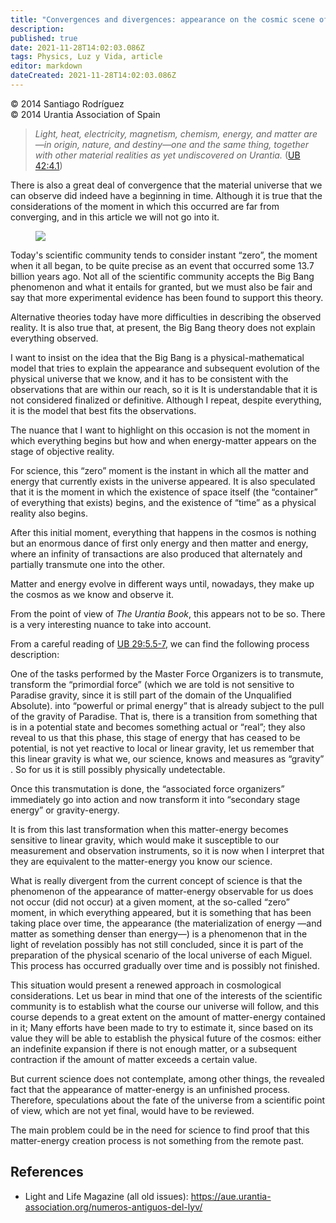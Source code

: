```yaml
---
title: "Convergences and divergences: appearance on the cosmic scene of matter-energy"
description: 
published: true
date: 2021-11-28T14:02:03.086Z
tags: Physics, Luz y Vida, article
editor: markdown
dateCreated: 2021-11-28T14:02:03.086Z
---
```


<p class="v-card v-sheet theme--light gray lighten-3 px-2">© 2014 Santiago Rodríguez<br>© 2014 Urantia Association of Spain</p>


> _Light, heat, electricity, magnetism, chemism, energy, and matter are—in origin, nature, and destiny—one and the same thing, together with other material realities as yet undiscovered on Urantia._ ([UB 42:4.1](/en/The_Urantia_Book/42#p4_1))

There is also a great deal of convergence that the material universe that we can observe did indeed have a beginning in time. Although it is true that the considerations of the moment in which this occurred are far from converging, and in this article we will not go into it.

<figure id="Figure_1" class="image urantiapedia">
<img src="/image/article/Luz_y_Vida/LyV38/06.jpg">
</figure>

Today's scientific community tends to consider instant “zero”, the moment when it all began, to be quite precise as an event that occurred some 13.7 billion years ago. Not all of the scientific community accepts the Big Bang phenomenon and what it entails for granted, but we must also be fair and say that more experimental evidence has been found to support this theory.

Alternative theories today have more difficulties in describing the observed reality. It is also true that, at present, the Big Bang theory does not explain everything observed.

I want to insist on the idea that the Big Bang is a physical-mathematical model that tries to explain the appearance and subsequent evolution of the physical universe that we know, and it has to be consistent with the observations that are within our reach, so it is It is understandable that it is not considered finalized or definitive. Although I repeat, despite everything, it is the model that best fits the observations.

The nuance that I want to highlight on this occasion is not the moment in which everything begins but how and when energy-matter appears on the stage of objective reality.

For science, this “zero” moment is the instant in which all the matter and energy that currently exists in the universe appeared. It is also speculated that it is the moment in which the existence of space itself (the “container” of everything that exists) begins, and the existence of “time” as a physical reality also begins.

After this initial moment, everything that happens in the cosmos is nothing but an enormous dance of first only energy and then matter and energy, where an infinity of transactions are also produced that alternately and partially transmute one into the other.

Matter and energy evolve in different ways until, nowadays, they make up the cosmos as we know and observe it.

From the point of view of _The Urantia Book_, this appears not to be so. There is a very interesting nuance to take into account.

From a careful reading of [UB 29:5.5-7](/en/The_Urantia_Book/29#p5_5), we can find the following process description:

One of the tasks performed by the Master Force Organizers is to transmute, transform the “primordial force” (which we are told is not sensitive to Paradise gravity, since it is still part of the domain of the Unqualified Absolute). into “powerful or primal energy” that is already subject to the pull of the gravity of Paradise. That is, there is a transition from something that is in a potential state and becomes something actual or “real”; they also reveal to us that this phase, this stage of energy that has ceased to be potential, is not yet reactive to local or linear gravity, let us remember that this linear gravity is what we, our science, knows and measures as “gravity” . So for us it is still possibly physically undetectable.

Once this transmutation is done, the “associated force organizers” immediately go into action and now transform it into “secondary stage energy” or gravity-energy.

It is from this last transformation when this matter-energy becomes sensitive to linear gravity, which would make it susceptible to our measurement and observation instruments, so it is now when I interpret that they are equivalent to the matter-energy you know our science.

What is really divergent from the current concept of science is that the phenomenon of the appearance of matter-energy observable for us does not occur (did not occur) at a given moment, at the so-called “zero” moment, in which everything appeared, but it is something that has been taking place over time, the appearance (the materialization of energy —and matter as something denser than energy—) is a phenomenon that in the light of revelation possibly has not still concluded, since it is part of the preparation of the physical scenario of the local universe of each Miguel. This process has occurred gradually over time and is possibly not finished.

This situation would present a renewed approach in cosmological considerations. Let us bear in mind that one of the interests of the scientific community is to establish what the course our universe will follow, and this course depends to a great extent on the amount of matter-energy contained in it; Many efforts have been made to try to estimate it, since based on its value they will be able to establish the physical future of the cosmos: either an indefinite expansion if there is not enough matter, or a subsequent contraction if the amount of matter exceeds a certain value.

But current science does not contemplate, among other things, the revealed fact that the appearance of matter-energy is an unfinished process. Therefore, speculations about the fate of the universe from a scientific point of view, which are not yet final, would have to be reviewed.

The main problem could be in the need for science to find proof that this matter-energy creation process is not something from the remote past.

## References

- Light and Life Magazine (all old issues): https://aue.urantia-association.org/numeros-antiguos-del-lyv/

